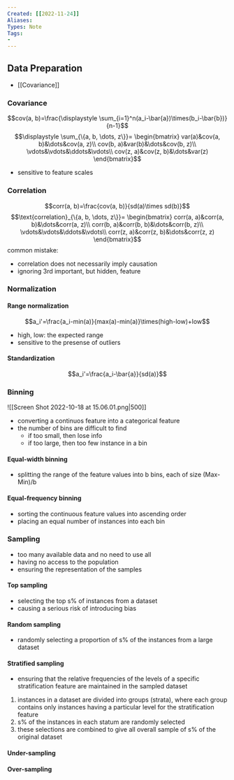 ```yaml
---
Created: [[2022-11-24]]
Aliases: 
Types: Note
Tags: 
- 
---
```

## Data Preparation
- [[Covariance]]
### Covariance
$$cov(a, b)=\frac{\displaystyle \sum_{i=1}^n(a_i-\bar{a})\times(b_i-\bar{b})}{n-1}$$
$$\displaystyle \sum_{\{a, b, \dots, z\}}=
\begin{bmatrix}
var(a)&cov(a, b)&\dots&cov(a, z)\\
cov(b, a)&var(b)&\dots&cov(b, z)\\
\vdots&\vdots&\ddots&\vdots\\
cov(z, a)&cov(z, b)&\dots&var(z)
\end{bmatrix}$$
- sensitive to feature scales
### Correlation
$$corr(a, b)=\frac{cov(a, b)}{sd(a)\times sd(b)}$$
$$\text{correlation}_{\{a, b, \dots, z\}}=
\begin{bmatrix}
corr(a, a)&corr(a, b)&\dots&corr(a, z)\\
corr(b, a)&corr(b, b)&\dots&corr(b, z)\\
\vdots&\vdots&\ddots&\vdots\\
corr(z, a)&corr(z, b)&\dots&corr(z, z)
\end{bmatrix}$$
common mistake: 
- correlation does not necessarily imply causation
- ignoring 3rd important, but hidden, feature
### Normalization
#### Range normalization
$$a_i'=\frac{a_i-min(a)}{max(a)-min(a)}\times(high-low)+low$$
- high, low: the expected range
- sensitive to the presense of outliers
#### Standardization
$$a_i'=\frac{a_i-\bar{a}}{sd(a)}$$
### Binning
![[Screen Shot 2022-10-18 at 15.06.01.png|500]]
- converting a continuos feature into a categorical feature
- the number of bins are difficult to find
	- if too small, then lose info
	- if too large, then too few instance in a bin
#### Equal-width binning
- splitting the range of the feature values into b bins, each of size (Max-Min)/b
#### Equal-frequency binning
- sorting the continuous feature values into ascending order
- placing an equal number of instances into each bin
### Sampling
- too many available data and no need to use all
- having no access to the population
- ensuring the representation of the samples
#### Top sampling
- selecting the top s% of instances from a dataset
- causing a serious risk of introducing bias
#### Random sampling
- randomly selecting a proportion of s% of the instances from a large dataset
#### Stratified sampling
- ensuring that the relative frequencies of the levels of a specific stratification feature are maintained in the sampled dataset
1. instances in a dataset are divided into groups (strata), where each group contains only instances having a particular level for the stratification feature
2. s% of the instances in each statum are randomly selected
3. these selections are combined to give all overall sample of s% of the original dataset
#### Under-sampling

#### Over-sampling
